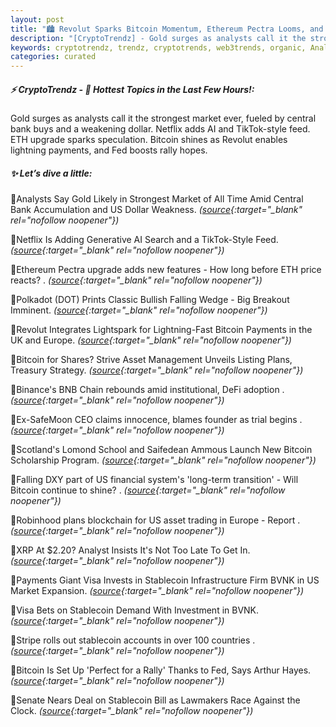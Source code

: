 ```yaml
---
layout: post
title: "🏙️ Revolut Sparks Bitcoin Momentum, Ethereum Pectra Looms, and Visa Backs Stablecoins bitcoin news"
description: "[CryptoTrendz] - Gold surges as analysts call it the strongest market ever, fueled by central bank buys and a weakening dollar. Netflix adds AI and TikTok-style feed. ETH upgrade sparks speculation. Bitcoin shines as Revolut enables lightning payments, and Fed boosts rally hopes."
keywords: cryptotrendz, trendz, cryptotrends, web3trends, organic, Analyst, Europe, AI, trading, UK, Stablecoin, Bitcoin, Market, ETH, CEO, XRP, Listing
categories: curated
---
```


##### ⚡ CryptoTrendz - 📌 *Hottest Topics in the Last Few Hours!:*

Gold surges as analysts call it the strongest market ever, fueled by central bank buys and a weakening dollar. Netflix adds AI and TikTok-style feed. ETH upgrade sparks speculation. Bitcoin shines as Revolut enables lightning payments, and Fed boosts rally hopes.

##### ✨ *Let’s dive a little:*


🔹Analysts Say Gold Likely in Strongest Market of All Time Amid Central Bank Accumulation and US Dollar Weakness. *([source](https://s.avyag.com/gtef){:target="_blank" rel="nofollow noopener"})*

🔹Netflix Is Adding Generative AI Search and a TikTok-Style Feed. *([source](https://s.avyag.com/7o7t){:target="_blank" rel="nofollow noopener"})*

🔹Ethereum Pectra upgrade adds new features - How long before ETH price reacts? . *([source](https://s.avyag.com/32p6){:target="_blank" rel="nofollow noopener"})*

🔹Polkadot (DOT) Prints Classic Bullish Falling Wedge - Big Breakout Imminent. *([source](https://s.avyag.com/nmoy){:target="_blank" rel="nofollow noopener"})*

🔹Revolut Integrates Lightspark for Lightning-Fast Bitcoin Payments in the UK and Europe. *([source](https://s.avyag.com/1ovk){:target="_blank" rel="nofollow noopener"})*

🔹Bitcoin for Shares? Strive Asset Management Unveils Listing Plans, Treasury Strategy. *([source](https://s.avyag.com/tijb){:target="_blank" rel="nofollow noopener"})*

🔹Binance's BNB Chain rebounds amid institutional, DeFi adoption . *([source](https://s.avyag.com/7db4){:target="_blank" rel="nofollow noopener"})*

🔹Ex-SafeMoon CEO claims innocence, blames founder as trial begins . *([source](https://s.avyag.com/ozwt){:target="_blank" rel="nofollow noopener"})*

🔹Scotland's Lomond School and Saifedean Ammous Launch New Bitcoin Scholarship Program. *([source](https://s.avyag.com/zn45){:target="_blank" rel="nofollow noopener"})*

🔹Falling DXY part of US financial system's 'long-term transition' - Will Bitcoin continue to shine? . *([source](https://s.avyag.com/sub1){:target="_blank" rel="nofollow noopener"})*

🔹Robinhood plans blockchain for US asset trading in Europe - Report . *([source](https://s.avyag.com/hwl0){:target="_blank" rel="nofollow noopener"})*

🔹XRP At $2.20? Analyst Insists It's Not Too Late To Get In. *([source](https://s.avyag.com/crix){:target="_blank" rel="nofollow noopener"})*

🔹Payments Giant Visa Invests in Stablecoin Infrastructure Firm BVNK in US Market Expansion. *([source](https://s.avyag.com/1zqk){:target="_blank" rel="nofollow noopener"})*

🔹Visa Bets on Stablecoin Demand With Investment in BVNK. *([source](https://s.avyag.com/8dsq){:target="_blank" rel="nofollow noopener"})*

🔹Stripe rolls out stablecoin accounts in over 100 countries . *([source](https://s.avyag.com/dfhu){:target="_blank" rel="nofollow noopener"})*

🔹Bitcoin Is Set Up 'Perfect for a Rally' Thanks to Fed, Says Arthur Hayes. *([source](https://s.avyag.com/z2vb){:target="_blank" rel="nofollow noopener"})*

🔹Senate Nears Deal on Stablecoin Bill as Lawmakers Race Against the Clock. *([source](https://s.avyag.com/vi35){:target="_blank" rel="nofollow noopener"})*
